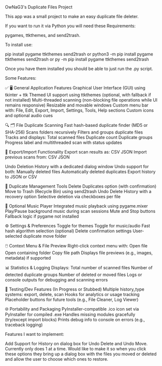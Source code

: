OwNaG3's Duplicate Files Project

This app was a small project to make an easy duplicate file deleter. 

If you want to run it via Python you will need these Requirements:

pygames, ttkthemes, and send2trash. 

To install use:

pip install pygame ttkthemes send2trash
or 
python3 -m pip install pygame ttkthemes send2trash
or 
py -m pip install pygame ttkthemes send2trash

Once you have them installed you should be able to just run the .py script.

Some Features:

✅ 🖥️ General Application Features
Graphical User Interface (GUI) using tkinter + ttk
Themed UI support using ttkthemes (optional, with fallback if not installed)
Multi-threaded scanning (non-blocking file operations while UI remains responsive)
Resizable and movable windows
Custom menu bar with:
File, Edit, Export, Import, Settings, Tools, Help sections
Custom icons and optional audio cues

🔍 🗂️ File Duplicate Scanning
Fast hash-based duplicate finder (MD5 or SHA-256)
Scans folders recursively
Filters and groups duplicate files
Tracks and displays:
Total scanned files
Duplicate count
Duplicate groups
Progress label and multithreaded scan with status updates

📂 Export/Import Functionality
Export scan results as:
CSV
JSON
Import previous scans from:
CSV
JSON

Undo Deletion History with a dedicated dialog window
Undo support for both:
Manually deleted files
Automatically deleted duplicates
Export history to JSON or CSV

🧹 Duplicate Management Tools
Delete Duplicates option (with confirmation)
Move to Trash (Recycle Bin) using send2trash
Undo Delete History with a recovery option
Selective deletion via checkboxes per file

🎵 Optional Music Player
Integrated music playback using pygame.mixer
Play/Pause background music during scan sessions
Mute and Stop buttons
Fallback logic if pygame not installed

⚙️ Settings & Preferences
Toggle for themes
Toggle for music/audio
Fast hash algorithm selection (optional)
Delete confirmation settings
User-selected duplicate move folder

🖱️ Context Menu & File Preview
Right-click context menu with:
Open file
Open containing folder
Copy file path
Displays file previews (e.g., images, metadata) if supported

📊 Statistics & Logging
Displays:
Total number of scanned files
Number of detected duplicate groups
Number of deleted or moved files
Logs or console outputs for debugging and scanning errors

🧪 Testing/Dev Features (In Progress or Stubbed)
Multiple history_type systems: export, delete, scan
Hooks for analytics or usage tracking
Placeholder buttons for future tools (e.g., File Cleaner, Log Viewer)

🌐 Portability and Packaging
PyInstaller-compatible
.ico icon set via PyInstaller for compiled .exe
Handles missing modules gracefully (try/except import blocks)
Prints debug info to console on errors (e.g., traceback logging)

Features I want to implement: 

Add Support for History on dialog box for Undo Delete and Undo Move. Currently only does 1 at a time. 
Would like to make it so when you click these options they bring up a dialog box with the files you moved
or deleted and allow the user to choose which ones to restore. 
